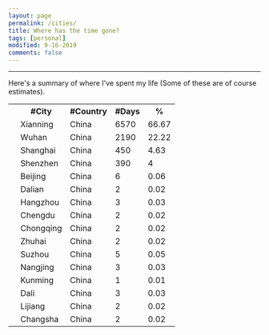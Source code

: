 ```yaml
---
layout: page
permalink: /cities/
title: Where has the time gone?
tags: [personal]
modified: 9-16-2019
comments: false
---
```


<link href="assets/tables.css" rel="stylesheet"></link>

----

Here's a summary of where I've spent my life (Some of these are of course estimates).

<div class="table-users">

   <table cellspacing="0">
      <tr>
         <th></th>
         <th>#City</th>
         <th>#Country</th>
         <th>#Days</th>
         <th>%</th>
      </tr>
      <tr>
         <td><img src="{{site.baseurl}}/images/country/china.png" alt="" /></td>
         <td>Xianning</td>
         <td>China</td>
         <td>6570</td>
         <td>66.67</td>
      </tr>
	  <tr>
         <td><img src="{{site.baseurl}}/images/country/china.png" alt="" /></td>
         <td>Wuhan</td>
         <td>China</td>
         <td>2190</td>
         <td>22.22</td>
      </tr>
	  <tr>
         <td><img src="{{site.baseurl}}/images/country/china.png" alt="" /></td>
         <td>Shanghai</td>
         <td>China</td>
         <td>450</td>
         <td>4.63</td>
      </tr>
	  <tr>
         <td><img src="{{site.baseurl}}/images/country/china.png" alt="" /></td>
         <td>Shenzhen</td>
         <td>China</td>
         <td>390</td>
         <td>4</td>
      </tr>
	  <tr>
         <td><img src="{{site.baseurl}}/images/country/china.png" alt="" /></td>
         <td>Beijing</td>
         <td>China</td>
         <td>6</td>
         <td>0.06</td>
      </tr>
	  <tr>
         <td><img src="{{site.baseurl}}/images/country/china.png" alt="" /></td>
         <td>Dalian</td>
         <td>China</td>
         <td>2</td>
         <td>0.02</td>
      </tr>
	  <tr>
         <td><img src="{{site.baseurl}}/images/country/china.png" alt="" /></td>
         <td>Hangzhou</td>
         <td>China</td>
         <td>3</td>
         <td>0.03</td>
      </tr>
	  <tr>
         <td><img src="{{site.baseurl}}/images/country/china.png" alt="" /></td>
         <td>Chengdu</td>
         <td>China</td>
         <td>2</td>
         <td>0.02</td>
      </tr>
	  <tr>
         <td><img src="{{site.baseurl}}/images/country/china.png" alt="" /></td>
         <td>Chongqing</td>
         <td>China</td>
         <td>2</td>
         <td>0.02</td>
      </tr>
	  <tr>
         <td><img src="{{site.baseurl}}/images/country/china.png" alt="" /></td>
         <td>Zhuhai</td>
         <td>China</td>
         <td>2</td>
         <td>0.02</td>
      </tr>
	  <tr>
         <td><img src="{{site.baseurl}}/images/country/china.png" alt="" /></td>
         <td>Suzhou</td>
         <td>China</td>
         <td>5</td>
         <td>0.05</td>
      </tr>
	  <tr>
         <td><img src="{{site.baseurl}}/images/country/china.png" alt="" /></td>
         <td>Nangjing</td>
         <td>China</td>
         <td>3</td>
         <td>0.03</td>
      </tr>
	  <tr>
         <td><img src="{{site.baseurl}}/images/country/china.png" alt="" /></td>
         <td>Kunming</td>
         <td>China</td>
         <td>1</td>
         <td>0.01</td>
      </tr>
	  <tr>
         <td><img src="{{site.baseurl}}/images/country/china.png" alt="" /></td>
         <td>Dali</td>
         <td>China</td>
         <td>3</td>
         <td>0.03</td>
      </tr>
	  <tr>
         <td><img src="{{site.baseurl}}/images/country/china.png" alt="" /></td>
         <td>Lijiang</td>
         <td>China</td>
         <td>2</td>
         <td>0.02</td>
      </tr>
	  <tr>
         <td><img src="{{site.baseurl}}/images/country/china.png" alt="" /></td>
         <td>Changsha</td>
         <td>China</td>
         <td>2</td>
         <td>0.02</td>
      </tr>
   </table>
</div>